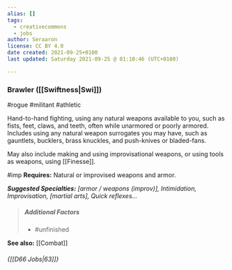 ```yaml
---
alias: []
tags:
  - creativecommons
  - jobs
author: Seraaron
license: CC BY 4.0
date created: 2021-09-25+0100
last updated: Saturday 2021-09-25 @ 01:10:46 (UTC+0100)

---
```


### Brawler ([[Swiftness|Swi]])

#rogue #militant #athletic 

Hand-to-hand fighting, using any natural weapons available to you, such as fists, feet, claws, and teeth, often while unarmored or poorly armored. Includes using any natural weapon surrogates you may have, such as gauntlets, bucklers, brass knuckles, and push-knives or bladed-fans.

May also include making and using improvisational weapons, or using tools as weapons, using [[Finesse]].

#imp **Requires:** Natural or improvised weapons and armor.

_**Suggested Specialties:** [armor / weapons (improv)], Intimidation, Improvisation, [martial arts], Quick reflexes…_

> ##### Additional Factors
>
> -   #unfinished

**See also:** [[Combat]]

###### {[[D66 Jobs|63]]}

